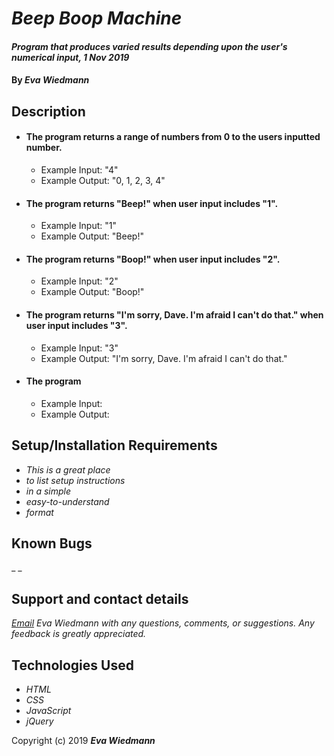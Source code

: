 # _Beep Boop Machine_

#### _Program that produces varied results depending upon the user's numerical input, 1 Nov 2019_

#### By _**Eva Wiedmann**_

## Description

* #### The program returns a range of numbers from 0 to the users inputted number.
  - Example Input: "4"
  - Example Output: "0, 1, 2, 3, 4"

* #### The program returns "Beep!" when user input includes "1".
  - Example Input: "1"
  - Example Output: "Beep!"

* #### The program returns "Boop!" when user input includes "2".
  - Example Input: "2"
  - Example Output: "Boop!"

* ####  The program returns "I'm sorry, Dave. I'm afraid I can't do that." when user input includes "3".
  - Example Input: "3"
  - Example Output: "I'm sorry, Dave. I'm afraid I can't do that."

* #### The program
  - Example Input:
  - Example Output:

## Setup/Installation Requirements

* _This is a great place_
* _to list setup instructions_
* _in a simple_
* _easy-to-understand_
* _format_


## Known Bugs

_ _

## Support and contact details

_[Email](mailto:evawiedmann@gmail.com) Eva Wiedmann with any questions, comments, or suggestions. Any feedback is greatly appreciated._

## Technologies Used

* _HTML_
* _CSS_
* _JavaScript_
* _jQuery_

Copyright (c) 2019 **_Eva Wiedmann_**
